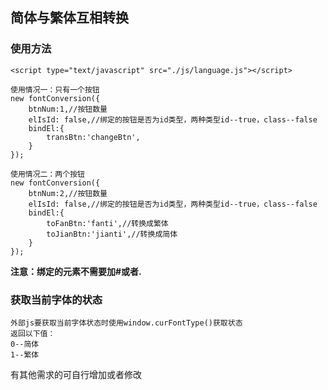 ## 简体与繁体互相转换

### 使用方法

```
<script type="text/javascript" src="./js/language.js"></script>
```

```
使用情况一：只有一个按钮
new fontConversion({
    btnNum:1,//按钮数量
    elIsId: false,//绑定的按钮是否为id类型，两种类型id--true，class--false
    bindEl:{
        transBtn:'changeBtn',
    }
});
```

```
使用情况二：两个按钮
new fontConversion({
    btnNum:2,//按钮数量
    elIsId: false,//绑定的按钮是否为id类型，两种类型id--true，class--false
    bindEl:{
        toFanBtn:'fanti',//转换成繁体
        toJianBtn:'jianti',//转换成简体
    }
});
```

**注意：绑定的元素不需要加#或者.**

### 获取当前字体的状态

```
外部js要获取当前字体状态时使用window.curFontType()获取状态
返回以下值：
0--简体
1--繁体
```

有其他需求的可自行增加或者修改